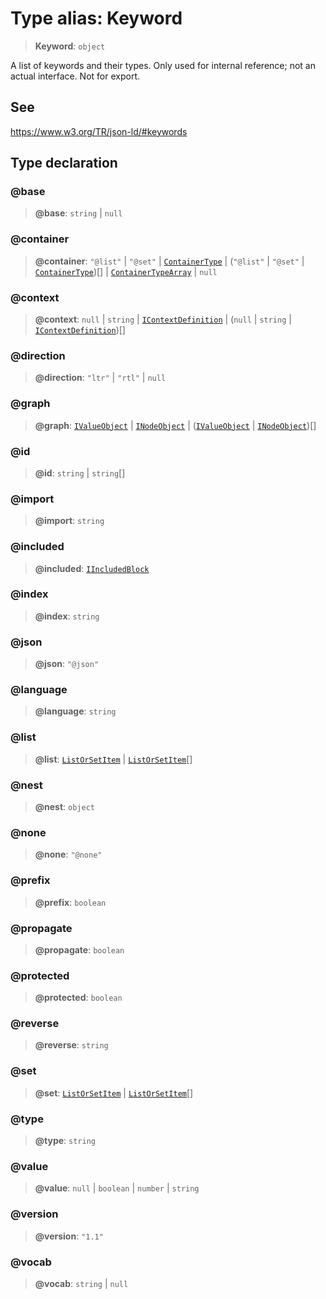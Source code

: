 # Type alias: Keyword

> **Keyword**: `object`

A list of keywords and their types.
Only used for internal reference; not an actual interface.
Not for export.

## See

https://www.w3.org/TR/json-ld/#keywords

## Type declaration

### @base

> **@base**: `string` \| `null`

### @container

> **@container**: `"@list"` \| `"@set"` \| [`ContainerType`](ContainerType.md) \| (`"@list"` \| `"@set"` \| [`ContainerType`](ContainerType.md))[] \| [`ContainerTypeArray`](ContainerTypeArray.md) \| `null`

### @context

> **@context**: `null` \| `string` \| [`IContextDefinition`](../interfaces/IContextDefinition.md) \| (`null` \| `string` \| [`IContextDefinition`](../interfaces/IContextDefinition.md))[]

### @direction

> **@direction**: `"ltr"` \| `"rtl"` \| `null`

### @graph

> **@graph**: [`IValueObject`](IValueObject.md) \| [`INodeObject`](../interfaces/INodeObject.md) \| ([`IValueObject`](IValueObject.md) \| [`INodeObject`](../interfaces/INodeObject.md))[]

### @id

> **@id**: `string` \| `string`[]

### @import

> **@import**: `string`

### @included

> **@included**: [`IIncludedBlock`](IIncludedBlock.md)

### @index

> **@index**: `string`

### @json

> **@json**: `"@json"`

### @language

> **@language**: `string`

### @list

> **@list**: [`ListOrSetItem`](ListOrSetItem.md) \| [`ListOrSetItem`](ListOrSetItem.md)[]

### @nest

> **@nest**: `object`

### @none

> **@none**: `"@none"`

### @prefix

> **@prefix**: `boolean`

### @propagate

> **@propagate**: `boolean`

### @protected

> **@protected**: `boolean`

### @reverse

> **@reverse**: `string`

### @set

> **@set**: [`ListOrSetItem`](ListOrSetItem.md) \| [`ListOrSetItem`](ListOrSetItem.md)[]

### @type

> **@type**: `string`

### @value

> **@value**: `null` \| `boolean` \| `number` \| `string`

### @version

> **@version**: `"1.1"`

### @vocab

> **@vocab**: `string` \| `null`
